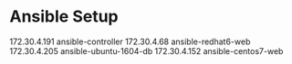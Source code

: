 # Ansible Setup 

172.30.4.191  ansible-controller
172.30.4.68   ansible-redhat6-web
172.30.4.205  ansible-ubuntu-1604-db
172.30.4.152  ansible-centos7-web
